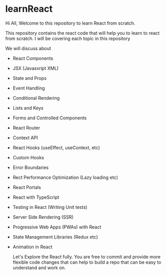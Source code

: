 # learnReact
Hi All, 
Welcome to this repository to learn React from scratch.

This repository contains the react code that will help you to learn to react from scratch. I will be covering each topic in this repository

We will discuss about
- React Components
- JSX (Javasxript XML)
- State and Props
- Event Handling
- Conditional Rendering
- Lists and Keys
- Forms and Controlled Components
- React Router
- Context API
- React Hooks (useEffect, useContext, etc)
- Custom Hooks
- Error Boundaries
- Rect Performance Optimization (Lazy loading etc)
- React Portals
- React with TypeScript
- Testing in React (Writing Unit tests)
- Server Side Rendering (SSR)
- Progressive Web Apps (PWAs) with React
- State Management Libraries (Redux etc)
- Animation in React

  Let's Explore the React fully. You are free to commit and provide more flexible code changes that can help to build a repo that can be easy to understand and work on.
